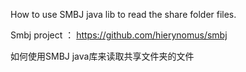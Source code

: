 How to use SMBJ java lib to read the share folder files.

Smbj project ： https://github.com/hierynomus/smbj 

如何使用SMBJ java库来读取共享文件夹的文件

